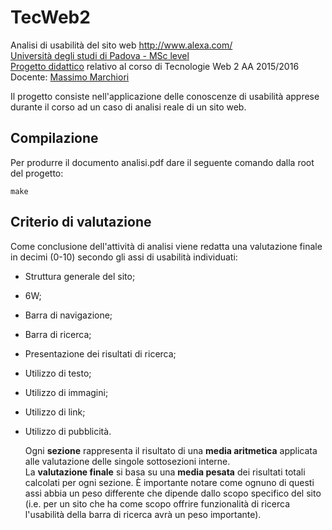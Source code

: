 # TecWeb2
Analisi di usabilità del sito web http://www.alexa.com/   
[Università degli studi di Padova - MSc level](http://informatica.math.unipd.it/laureamagistrale/indexen.html)   
[Progetto didattico](http://corsi.math.unipd.it/tecweb2/node/6)
relativo al corso di Tecnologie Web 2 AA 2015/2016  
Docente: [Massimo Marchiori](http://www.math.unipd.it/~massimo/)  

Il progetto consiste nell'applicazione delle conoscenze di usabilità
apprese durante il corso ad un caso di analisi reale di un sito web.

## Compilazione
Per produrre il documento analisi.pdf dare il seguente comando dalla root del
progetto:  
```
make
```  

## Criterio di valutazione
Come conclusione dell'attività di analisi viene redatta una valutazione
finale in decimi (0-10) secondo gli assi di usabilità individuati:

* Struttura generale del sito;  
* 6W;  
* Barra di navigazione;  
* Barra di ricerca;  
* Presentazione dei risultati di ricerca;  
* Utilizzo di testo;  
* Utilizzo di immagini;  
* Utilizzo di link;  
* Utilizzo di pubblicità.   
  
  Ogni **sezione** rappresenta il risultato di una **media aritmetica** 
  applicata alle valutazione delle singole sottosezioni interne.  
  La **valutazione finale** si basa su una **media pesata** dei risultati totali
  calcolati per ogni sezione. È importante notare come ognuno di questi assi abbia un peso differente che dipende dallo scopo specifico del sito
(i.e. per un sito che ha come scopo offrire funzionalità di ricerca
  l'usabilità della barra di ricerca avrà un peso importante).
